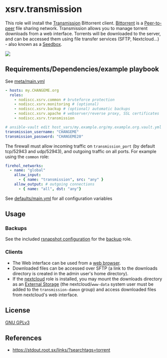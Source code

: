 # xsrv.transmission

This role will install the [Transmission](https://en.wikipedia.org/wiki/Transmission_(BitTorrent_client)) Bittorrent client. [Bittorrent](https://en.wikipedia.org/wiki/BitTorrent) is a [Peer-to-peer](https://en.wikipedia.org/wiki/Peer-to-peer) file sharing network. Transmission allows you to manage torrent downloads from a web interface. Torrents will be downloaded to the server, and can be accessed them using file transfer services (SFTP, Nextcloud...) - also known as a [Seedbox](https://en.wikipedia.org/wiki/Seedbox).

[![](https://i.imgur.com/blWO4LL.png)](https://i.imgur.com/q1gcHRf.png)


## Requirements/Dependencies/example playbook

See [meta/main.yml](meta/main.yml)

```yaml
- hosts: my.CHANGEME.org
  roles:
    - nodiscc.xsrv.common # bruteforce protection
    - nodiscc.xsrv.monitoring # (optional)
    - nodiscc.xsrv.backup # (optional) automatic backups
    - nodiscc.xsrv.apache # webserver/reverse proxy, SSL certificates
    - nodiscc.xsrv.transmission

# ansible-vault edit host_vars/my.example.org/my.example.org.vault.yml
transmission_username: "CHANGEME"
transmission_password: "CHANGEME20"
```

The firewall must allow incoming traffic on `transmission_port` (by default tcp/52943 and udp/52943), and outgoing traffic on all ports. For example using the `common` role:

```yaml
firehol_networks:
  - name: "global"
    allow_input:
      - { name: "transmission", src: "any" }
    allow_output: # outgoing connections
      - { name: "all", dst: "any"}
```

See [defaults/main.yml](defaults/main.yml) for all configuration variables

Usage
-----

### Backups

See the included [rsnapshot configuration](templates/etc_rsnapshot.d_transmsssion.conf.j2) for the [backup](../backup) role.


### Clients

- The Web interface can be used from a [web browser](https://www.mozilla.org/en-US/firefox/).
- Downloaded files can be accessed over SFTP (a link to the downloads directory is created in the admin user's home directory).
- If the [nextcloud](../nextcloud) role is installed, you may mount the downloads directory as an [External Storage](https://docs.nextcloud.com/server/latest/admin_manual/configuration_files/external_storage/local.html) (the nextcloud/`www-data` system user must be added to the `transmission-damon` group) and access downloaded files from nextcloud's web interface.


License
-------

[GNU GPLv3](../../LICENSE)


References
-----------------

- https://stdout.root.sx/links/?searchtags=torrent

